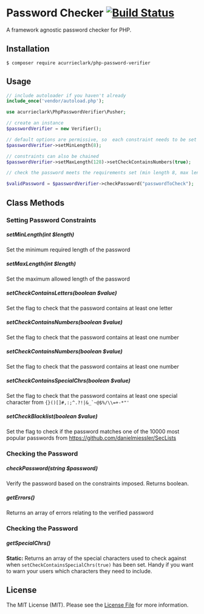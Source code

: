 # Password Checker [![Build Status](https://travis-ci.org/acurrieclark/php-password-verifier.svg?branch=master)](https://travis-ci.org/acurrieclark/php-password-verifier)
A framework agnostic password checker for PHP.

## Installation
```
$ composer require acurrieclark/php-password-verifier
```

## Usage

``` php
// include autoloader if you haven't already
include_once('vendor/autoload.php');

use acurrieclark\PhpPasswordVerifier\Pusher;

// create an instance
$passwordVerifier = new Verifier();

// default options are permissive, so  each constraint needs to be set as required
$passwordVerifier->setMinLength(8);

// constraints can also be chained
$passwordVerifier->setMaxLength(128)->setCheckContainsNumbers(true);

// check the password meets the requirements set (min length 8, max length 128, contains numbers)

$validPassword = $passwordVerifier->checkPassword("passwordToCheck");
```

## Class Methods

### Setting Password Constraints

##### setMinLength(int $length)
Set the minimum required length of the password

##### setMaxLength(int $length)
Set the maximum allowed length of the password

##### setCheckContainsLetters(boolean $value)
Set the flag to check that the password contains at least one letter

##### setCheckContainsNumbers(boolean $value)
Set the flag to check that the password contains at least one number

##### setCheckContainsNumbers(boolean $value)
Set the flag to check that the password contains at least one number

##### setCheckContainsSpecialChrs(boolean $value)
Set the flag to check that the password contains at least one special character from ``{}()[]#,:;^.?!|&_`~@$%/\\=+-*"'``

##### setCheckBlacklist(boolean $value)
Set the flag to check if the password matches one of the 10000 most popular passwords from https://github.com/danielmiessler/SecLists

### Checking the Password

##### checkPassword(string $password)
Verify the password based on the constraints imposed. Returns boolean.

##### getErrors()
Returns an array of errors relating to the verified password

### Checking the Password

##### getSpecialChrs()
**Static:** Returns an array of the special characters used to check against when `setCheckContainsSpecialChrs(true)` has been set. Handy if you want to warn your users which characters they need to include.

## License
The MIT License (MIT). Please see the [License File](LICENSE) for more information.

